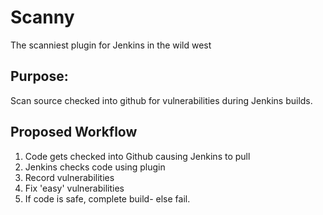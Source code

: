 # Scanny
The scanniest plugin for Jenkins in the wild west

## Purpose:
Scan source checked into github for vulnerabilities during Jenkins builds.

## Proposed Workflow
1. Code gets checked into Github causing Jenkins to pull
2. Jenkins checks code using plugin
3. Record vulnerabilities
4. Fix 'easy' vulnerabilities
5. If code is safe, complete build- else fail.
